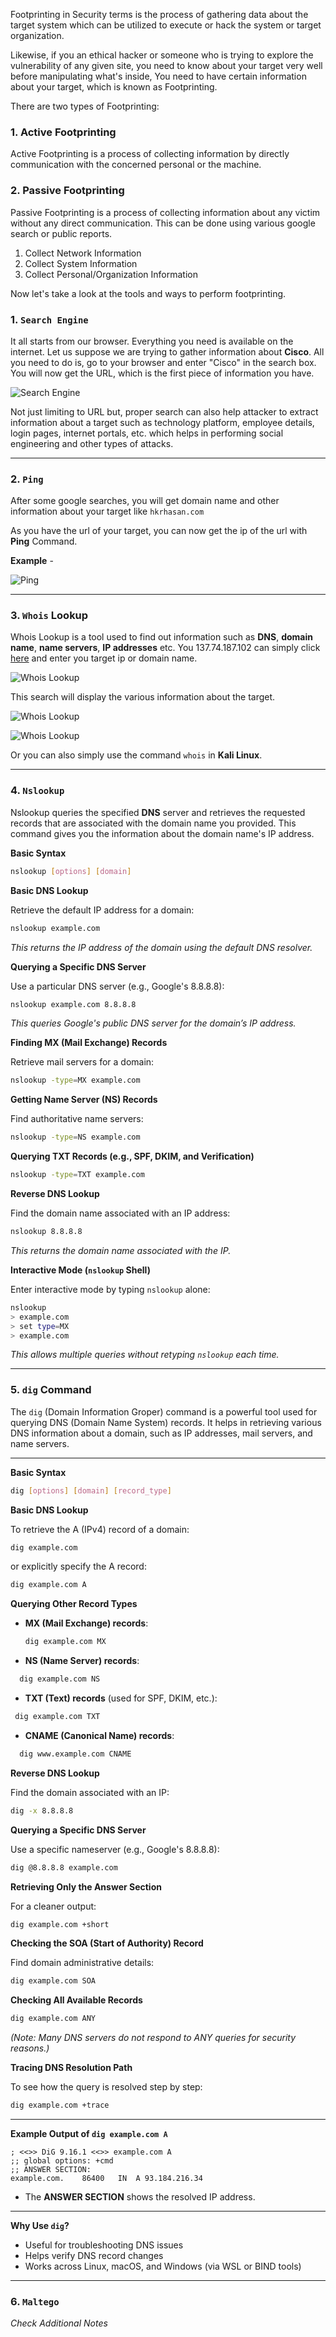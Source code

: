 

Footprinting in Security terms is the process of gathering data about the target system which can be utilized to execute or hack the system or target organization.


 Likewise, if you an ethical hacker or someone who is trying to explore the vulnerability of any given site, you need to know about your target very well before manipulating what's inside, You need to have certain information about your target, which is known as Footprinting. 

There are two types of Footprinting:

### 1\. Active Footprinting

Active Footprinting is a process of collecting information by directly communication with the concerned personal or the machine.

### 2\. Passive Footprinting

Passive Footprinting is a process of collecting information about any victim without any direct communication. This can be done using various google search or public reports.

1. Collect Network Information
2. Collect System Information
3. Collect Personal/Organization Information

Now let's take a look at the tools and ways to perform footprinting.

### 1. `Search Engine `

It all starts from our browser. Everything you need is available on the internet. Let us suppose we are trying to gather information about **Cisco**. All you need to do is, go to your browser and enter "Cisco" in the search box. You will now get the URL, which is the first piece of information you have.

![Search Engine](https://www.hkrhasan.com/_next/image?url=%2Fstatic%2Fimages%2Flinux%2Ffootprinting%2Ffootprinting2.png&w=2048&q=75)

Not just limiting to URL but, proper search can also help attacker to extract information about a target such as technology platform, employee details, login pages, internet portals, etc. which helps in performing social engineering and other types of attacks.

---
### 2. `Ping` 

After some google searches, you will get domain name and other information about your target like `hkrhasan.com`

As you have the url of your target, you can now get the ip of the url with **Ping** Command.

**Example** -

![Ping](https://www.hkrhasan.com/_next/image?url=%2Fstatic%2Fimages%2Flinux%2Ffootprinting%2Ffootprinting3.png&w=1920&q=75)

---
### 3. `Whois` Lookup

Whois Lookup is a tool used to find out information such as **DNS**, **domain name**, **name servers**, **IP addresses** etc. You 137.74.187.102 can simply click [here](https://whois.domaintools.com/) and enter you target ip or domain name.

![Whois Lookup](https://www.hkrhasan.com/_next/image?url=%2Fstatic%2Fimages%2Flinux%2Ffootprinting%2Ffootprinting4.png&w=1920&q=75)

This search will display the various information about the target.

![Whois Lookup](https://www.hkrhasan.com/_next/image?url=%2Fstatic%2Fimages%2Flinux%2Ffootprinting%2Ffootprinting5.png&w=1920&q=75)

![Whois Lookup](https://www.hkrhasan.com/_next/image?url=%2Fstatic%2Fimages%2Flinux%2Ffootprinting%2Ffootprinting6.png&w=1920&q=75)

Or you can also simply use the command `whois` in **Kali Linux**.

---
### 4. **`Nslookup`** 

Nslookup queries the specified **DNS** server and retrieves the requested records that are associated with the domain name you provided. This command gives you the information about the domain name's IP address.

 **Basic Syntax**

```sh
nslookup [options] [domain]
```

 **Basic DNS Lookup**

Retrieve the default IP address for a domain:

```sh
nslookup example.com
```

 _This returns the IP address of the domain using the default DNS resolver._

 **Querying a Specific DNS Server**

Use a particular DNS server (e.g., Google's 8.8.8.8):

```sh
nslookup example.com 8.8.8.8
```

 _This queries Google's public DNS server for the domain’s IP address._

**Finding MX (Mail Exchange) Records**

Retrieve mail servers for a domain:

```sh
nslookup -type=MX example.com
```

**Getting Name Server (NS) Records**

Find authoritative name servers:

```sh
nslookup -type=NS example.com
```

**Querying TXT Records (e.g., SPF, DKIM, and Verification)**

```sh
nslookup -type=TXT example.com
```

 **Reverse DNS Lookup**

Find the domain name associated with an IP address:

```sh
nslookup 8.8.8.8
```

 _This returns the domain name associated with the IP._

**Interactive Mode (`nslookup` Shell)**

Enter interactive mode by typing `nslookup` alone:

```sh
nslookup
> example.com  
> set type=MX  
> example.com  
```

_This allows multiple queries without retyping `nslookup` each time._

---

### 5. `dig` Command

The `dig` (Domain Information Groper) command is a powerful tool used for querying DNS (Domain Name System) records. It helps in retrieving various DNS information about a domain, such as IP addresses, mail servers, and name servers.

---

 **Basic Syntax**

```sh
dig [options] [domain] [record_type]
```



 **Basic DNS Lookup**

To retrieve the A (IPv4) record of a domain:

```sh
dig example.com
```

or explicitly specify the A record:

```sh
dig example.com A
```

**Querying Other Record Types**

- **MX (Mail Exchange) records**:

    ```sh
   dig example.com MX
    ```

- **NS (Name Server) records**:

```sh
  dig example.com NS
 ```

- **TXT (Text) records** (used for SPF, DKIM, etc.):

```sh
 dig example.com TXT
 ```

- **CNAME (Canonical Name) records**:

```sh
  dig www.example.com CNAME
```

**Reverse DNS Lookup**

Find the domain associated with an IP:

```sh
dig -x 8.8.8.8
```

**Querying a Specific DNS Server**

Use a specific nameserver (e.g., Google's 8.8.8.8):

```sh
dig @8.8.8.8 example.com
```

**Retrieving Only the Answer Section**

For a cleaner output:

```sh
dig example.com +short
```

**Checking the SOA (Start of Authority) Record**

Find domain administrative details:

```sh
dig example.com SOA
```

**Checking All Available Records**

```sh
dig example.com ANY
```

_(Note: Many DNS servers do not respond to ANY queries for security reasons.)_

**Tracing DNS Resolution Path**

To see how the query is resolved step by step:

```sh
dig example.com +trace
```

---

**Example Output of `dig example.com A`**

```
; <<>> DiG 9.16.1 <<>> example.com A
;; global options: +cmd
;; ANSWER SECTION:
example.com.    86400   IN  A 93.184.216.34
```

- The **ANSWER SECTION** shows the resolved IP address.

---

 **Why Use `dig`?**

- Useful for troubleshooting DNS issues  
- Helps verify DNS record changes  
- Works across Linux, macOS, and Windows (via WSL or BIND tools)

---
### 6. `Maltego`

_Check Additional Notes_

